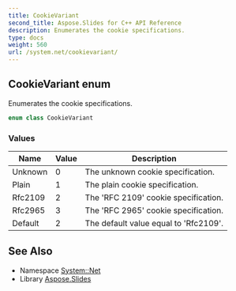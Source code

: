 ```yaml
---
title: CookieVariant
second_title: Aspose.Slides for C++ API Reference
description: Enumerates the cookie specifications.
type: docs
weight: 560
url: /system.net/cookievariant/
---
```

## CookieVariant enum


Enumerates the cookie specifications.

```cpp
enum class CookieVariant
```

### Values

| Name | Value | Description |
| --- | --- | --- |
| Unknown | 0 | The unknown cookie specification. |
| Plain | 1 | The plain cookie specification. |
| Rfc2109 | 2 | The 'RFC 2109' cookie specification. |
| Rfc2965 | 3 | The 'RFC 2965' cookie specification. |
| Default | 2 | The default value equal to 'Rfc2109'. |

## See Also

* Namespace [System::Net](../)
* Library [Aspose.Slides](../../)